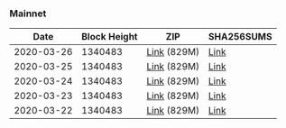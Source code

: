 ### Mainnet

|    Date    | Block Height | ZIP | SHA256SUMS |
| ---------- | ------------ | --- | ---------- |
| 2020-03-26 | 1340483 | [Link](https://s3-ap-southeast-2.amazonaws.com/ion-bootstrap/mainnet/2020-03-26/bootstrap.dat.zip) (829M) | [Link](https://s3-ap-southeast-2.amazonaws.com/ion-bootstrap/mainnet/2020-03-26/SHA256SUMS) |
| 2020-03-25 | 1340483 | [Link](https://s3-ap-southeast-2.amazonaws.com/ion-bootstrap/mainnet/2020-03-25/bootstrap.dat.zip) (829M) | [Link](https://s3-ap-southeast-2.amazonaws.com/ion-bootstrap/mainnet/2020-03-25/SHA256SUMS) |
| 2020-03-24 | 1340483 | [Link](https://s3-ap-southeast-2.amazonaws.com/ion-bootstrap/mainnet/2020-03-24/bootstrap.dat.zip) (829M) | [Link](https://s3-ap-southeast-2.amazonaws.com/ion-bootstrap/mainnet/2020-03-24/SHA256SUMS) |
| 2020-03-23 | 1340483 | [Link](https://s3-ap-southeast-2.amazonaws.com/ion-bootstrap/mainnet/2020-03-23/bootstrap.dat.zip) (829M) | [Link](https://s3-ap-southeast-2.amazonaws.com/ion-bootstrap/mainnet/2020-03-23/SHA256SUMS) |
| 2020-03-22 | 1340483 | [Link](https://s3-ap-southeast-2.amazonaws.com/ion-bootstrap/mainnet/2020-03-22/bootstrap.dat.zip) (829M) | [Link](https://s3-ap-southeast-2.amazonaws.com/ion-bootstrap/mainnet/2020-03-22/SHA256SUMS) |
